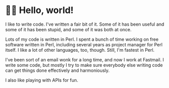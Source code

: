 # 👋🏽 Hello, world!

I like to write code.  I've written a fair bit of it.  Some of it has been
useful and some of it has been stupid, and some of it was both at once.

Lots of my code is written in Perl.  I spent a bunch of time working on free
software written in Perl, including several years as project manager for Perl
itself.  I like a lot of other languages, too, though.  Still, I'm fastest in
Perl.

I've been sort of an email wonk for a long time, and now I work at Fastmail.  I
write some code, but mostly I try to make sure everybody else writing code can
get things done effectively and harmoniously.

I also like playing with APIs for fun.

